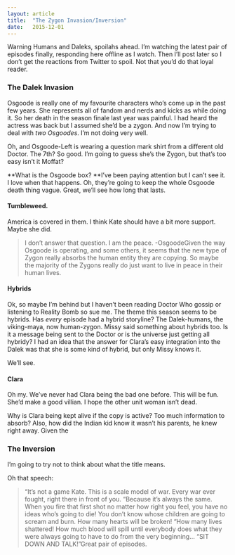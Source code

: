 ```yaml
---
layout: article
title:	"The Zygon Invasion/Inversion"
date:	2015-12-01
---
```


  Warning Humans and Daleks, spoilahs ahead. I’m watching the latest pair of episodes finally, responding here offline as I watch. Then I’ll post later so I don’t get the reactions from Twitter to spoil. Not that you’d do that loyal reader.

### The Dalek Invasion

Osgoode is really one of my favourite characters who’s come up in the past few years. She represents all of fandom and nerds and kicks as while doing it. So her death in the season finale last year was painful. I had heard the actress was back but I assumed she’d be a zygon. And now I’m trying to deal with *two Osgoodes*. I’m not doing very well.

Oh, and Osgoode-Left is wearing a question mark shirt from a different old Doctor. The 7th? So good. I’m going to guess she’s the Zygon, but that’s too easy isn’t it Moffat?

**What is the Osgoode box? **I’ve been paying attention but I can’t see it. I love when that happens. Oh, they’re going to keep the whole Osgoode death thing vague. Great, we’ll see how long that lasts.

#### Tumbleweed.

America is covered in them. I think Kate should have a bit more support. Maybe she did.


> I don’t answer that question. I am the peace. -OsgoodeGiven the way Osgoode is operating, and some others, it seems that the new type of Zygon really absorbs the human entity they are copying. So maybe the majority of the Zygons really do just want to live in peace in their human lives.

#### Hybrids

Ok, so maybe I’m behind but I haven’t been reading Doctor Who gossip or listening to Reality Bomb so sue me. The theme this season seems to be hybrids. Has *every* episode had a hybrid storyline? The Dalek-humans, the viking-maya, now human-zygon. Missy said something about hybrids too. Is it a message being sent to the Doctor or is the universe just getting all hybridy? I had an idea that the answer for Clara’s easy integration into the Dalek was that she is some kind of hybrid, but only Missy knows it.

We’ll see.

#### Clara

Oh my. We’ve never had Clara being the bad one before. This will be fun. She’d make a good villian. I hope the other unit woman isn’t dead.

Why is Clara being kept alive if the copy is active? Too much information to absorb? Also, how did the Indian kid know it wasn’t his parents, he knew right away. Given the

### The Inversion

I’m going to try not to think about what the title means.

Oh that speech:


> “It’s not a game Kate. This is a scale model of war. Every war ever fought, right there in front of you.
> “Because it’s always the same. When you fire that first shot no matter how right you feel, you have no ideas who’s going to die! You don’t know whose children are going to scream and burn. How many hearts will be broken!
> “How many lives shattered! How much blood will spill until everybody does what they were always going to have to do from the very beginning…
> “SIT DOWN AND TALK!”Great pair of episodes.

  
